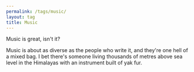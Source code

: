 ```yaml
---
permalink: /tags/music/
layout: tag
title: Music
---
```

Music is great, isn't it?

Music is about as diverse as the people who write it, and they're one hell of a mixed bag.
I bet there's someone living thousands of metres above sea level in the Himalayas with an instrument built of yak fur.